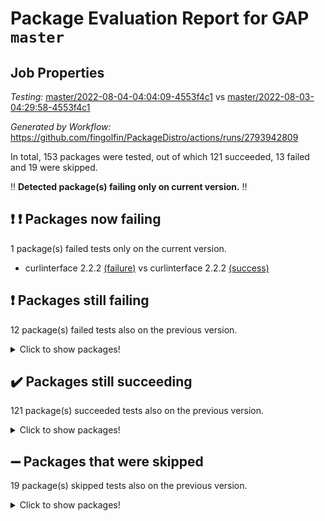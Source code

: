 # Package Evaluation Report for GAP `master`

## Job Properties

*Testing:* [master/2022-08-04-04:04:09-4553f4c1](https://github.com/fingolfin/PackageDistro/blob/data/reports/master/2022-08-04-04:04:09-4553f4c1) vs [master/2022-08-03-04:29:58-4553f4c1](https://github.com/fingolfin/PackageDistro/blob/data/reports/master/2022-08-03-04:29:58-4553f4c1)

*Generated by Workflow:* https://github.com/fingolfin/PackageDistro/actions/runs/2793942809

In total, 153 packages were tested, out of which 121 succeeded, 13 failed and 19 were skipped.

:bangbang: **Detected package(s) failing only on current version.** :bangbang:

## :exclamation: :exclamation: Packages now failing

1 package(s) failed tests only on the current version.
- curlinterface 2.2.2 [(failure)](https://github.com/fingolfin/PackageDistro/runs/7664913757?check_suite_focus=true) vs curlinterface 2.2.2 [(success)](https://github.com/fingolfin/PackageDistro/runs/7644774177?check_suite_focus=true)

## :exclamation: Packages still failing

12 package(s) failed tests also on the previous version.
<details><summary>Click to show packages!</summary>

- atlasrep 2.1.2 [(failure)](https://github.com/fingolfin/PackageDistro/runs/7664912840?check_suite_focus=true)
- ctbllib 1.3.4 [(failure)](https://github.com/fingolfin/PackageDistro/runs/7664913635?check_suite_focus=true)
- cvec 2.7.5 [(failure)](https://github.com/fingolfin/PackageDistro/runs/7664913797?check_suite_focus=true)
- francy 1.2.4 [(failure)](https://github.com/fingolfin/PackageDistro/runs/7664914794?check_suite_focus=true)
- hap 1.46 [(failure)](https://github.com/fingolfin/PackageDistro/runs/7664915404?check_suite_focus=true)
- orb 4.8.5 [(failure)](https://github.com/fingolfin/PackageDistro/runs/7664917326?check_suite_focus=true)
- packagemanager 1.2 [(failure)](https://github.com/fingolfin/PackageDistro/runs/7664917396?check_suite_focus=true)
- qpa 1.33 [(failure)](https://github.com/fingolfin/PackageDistro/runs/7664917701?check_suite_focus=true)
- recog 1.3.2 [(failure)](https://github.com/fingolfin/PackageDistro/runs/7664917950?check_suite_focus=true)
- semigroups 4.0.0 [(failure)](https://github.com/fingolfin/PackageDistro/runs/7664918223?check_suite_focus=true)
- wedderga 4.10.2 [(failure)](https://github.com/fingolfin/PackageDistro/runs/7664919721?check_suite_focus=true)
- yangbaxter 0.10.0 [(failure)](https://github.com/fingolfin/PackageDistro/runs/7664919872?check_suite_focus=true)
</details>

## :heavy_check_mark: Packages still succeeding

121 package(s) succeeded tests also on the previous version.
<details><summary>Click to show packages!</summary>

- ace 5.4 [(success)](https://github.com/fingolfin/PackageDistro/runs/7664912587?check_suite_focus=true)
- aclib 1.3.2 [(success)](https://github.com/fingolfin/PackageDistro/runs/7664912639?check_suite_focus=true)
- agt 0.2 [(success)](https://github.com/fingolfin/PackageDistro/runs/7664912696?check_suite_focus=true)
- alnuth 3.2.1 [(success)](https://github.com/fingolfin/PackageDistro/runs/7664912751?check_suite_focus=true)
- anupq 3.2.6 [(success)](https://github.com/fingolfin/PackageDistro/runs/7664912801?check_suite_focus=true)
- autodoc 2022.07.10 [(success)](https://github.com/fingolfin/PackageDistro/runs/7664912884?check_suite_focus=true)
- automata 1.15 [(success)](https://github.com/fingolfin/PackageDistro/runs/7664912920?check_suite_focus=true)
- automgrp 1.3.2 [(success)](https://github.com/fingolfin/PackageDistro/runs/7664912956?check_suite_focus=true)
- autpgrp 1.10.2 [(success)](https://github.com/fingolfin/PackageDistro/runs/7664912985?check_suite_focus=true)
- cap 2022.06-05 [(success)](https://github.com/fingolfin/PackageDistro/runs/7664913023?check_suite_focus=true)
- caratinterface 2.3.4 [(success)](https://github.com/fingolfin/PackageDistro/runs/7664913061?check_suite_focus=true)
- cddinterface 2020.06.24 [(success)](https://github.com/fingolfin/PackageDistro/runs/7664913096?check_suite_focus=true)
- circle 1.6.5 [(success)](https://github.com/fingolfin/PackageDistro/runs/7664913141?check_suite_focus=true)
- classicpres 1.22 [(success)](https://github.com/fingolfin/PackageDistro/runs/7664913182?check_suite_focus=true)
- cohomolo 1.6.10 [(success)](https://github.com/fingolfin/PackageDistro/runs/7664913220?check_suite_focus=true)
- congruence 1.2.4 [(success)](https://github.com/fingolfin/PackageDistro/runs/7664913266?check_suite_focus=true)
- corelg 1.56 [(success)](https://github.com/fingolfin/PackageDistro/runs/7664913345?check_suite_focus=true)
- crime 1.6 [(success)](https://github.com/fingolfin/PackageDistro/runs/7664913415?check_suite_focus=true)
- crisp 1.4.5 [(success)](https://github.com/fingolfin/PackageDistro/runs/7664913467?check_suite_focus=true)
- crypting 0.10 [(success)](https://github.com/fingolfin/PackageDistro/runs/7664913505?check_suite_focus=true)
- cryst 4.1.25 [(success)](https://github.com/fingolfin/PackageDistro/runs/7664913544?check_suite_focus=true)
- crystcat 1.1.10 [(success)](https://github.com/fingolfin/PackageDistro/runs/7664913595?check_suite_focus=true)
- cubefree 1.19 [(success)](https://github.com/fingolfin/PackageDistro/runs/7664913685?check_suite_focus=true)
- datastructures 0.2.7 [(success)](https://github.com/fingolfin/PackageDistro/runs/7664913857?check_suite_focus=true)
- deepthought 1.0.5 [(success)](https://github.com/fingolfin/PackageDistro/runs/7664913896?check_suite_focus=true)
- design 1.7 [(success)](https://github.com/fingolfin/PackageDistro/runs/7664913948?check_suite_focus=true)
- difsets 2.3.1 [(success)](https://github.com/fingolfin/PackageDistro/runs/7664914001?check_suite_focus=true)
- digraphs 1.5.3 [(success)](https://github.com/fingolfin/PackageDistro/runs/7664914054?check_suite_focus=true)
- edim 1.3.5 [(success)](https://github.com/fingolfin/PackageDistro/runs/7664914109?check_suite_focus=true)
- example 4.3.2 [(success)](https://github.com/fingolfin/PackageDistro/runs/7664914170?check_suite_focus=true)
- factint 1.6.3 [(success)](https://github.com/fingolfin/PackageDistro/runs/7664914231?check_suite_focus=true)
- ferret 1.0.8 [(success)](https://github.com/fingolfin/PackageDistro/runs/7664914292?check_suite_focus=true)
- fga 1.4.0 [(success)](https://github.com/fingolfin/PackageDistro/runs/7664914350?check_suite_focus=true)
- fining 1.5 [(success)](https://github.com/fingolfin/PackageDistro/runs/7664914442?check_suite_focus=true)
- float 1.0.3 [(success)](https://github.com/fingolfin/PackageDistro/runs/7664914506?check_suite_focus=true)
- format 1.4.3 [(success)](https://github.com/fingolfin/PackageDistro/runs/7664914568?check_suite_focus=true)
- forms 1.2.8 [(success)](https://github.com/fingolfin/PackageDistro/runs/7664914629?check_suite_focus=true)
- fplsa 1.2.5 [(success)](https://github.com/fingolfin/PackageDistro/runs/7664914683?check_suite_focus=true)
- fr 2.4.8 [(success)](https://github.com/fingolfin/PackageDistro/runs/7664914742?check_suite_focus=true)
- fwtree 1.3 [(success)](https://github.com/fingolfin/PackageDistro/runs/7664914840?check_suite_focus=true)
- gbnp 1.0.5 [(success)](https://github.com/fingolfin/PackageDistro/runs/7664914888?check_suite_focus=true)
- generalizedmorphismsforcap 2022.05-01 [(success)](https://github.com/fingolfin/PackageDistro/runs/7664914931?check_suite_focus=true)
- genss 1.6.7 [(success)](https://github.com/fingolfin/PackageDistro/runs/7664914968?check_suite_focus=true)
- gradedringforhomalg 2022.07-01 [(success)](https://github.com/fingolfin/PackageDistro/runs/7664915007?check_suite_focus=true)
- grape 4.8.5 [(success)](https://github.com/fingolfin/PackageDistro/runs/7664915060?check_suite_focus=true)
- groupoids 1.69 [(success)](https://github.com/fingolfin/PackageDistro/runs/7664915143?check_suite_focus=true)
- grpconst 2.6.2 [(success)](https://github.com/fingolfin/PackageDistro/runs/7664915205?check_suite_focus=true)
- guarana 0.96.3 [(success)](https://github.com/fingolfin/PackageDistro/runs/7664915273?check_suite_focus=true)
- guava 3.16 [(success)](https://github.com/fingolfin/PackageDistro/runs/7664915330?check_suite_focus=true)
- hapcryst 0.1.15 [(success)](https://github.com/fingolfin/PackageDistro/runs/7664915467?check_suite_focus=true)
- hecke 1.5.3 [(success)](https://github.com/fingolfin/PackageDistro/runs/7664915517?check_suite_focus=true)
- help 3.5 [(success)](https://github.com/fingolfin/PackageDistro/runs/7664915580?check_suite_focus=true)
- idrel 2.44 [(success)](https://github.com/fingolfin/PackageDistro/runs/7664915641?check_suite_focus=true)
- images 1.3.1 [(success)](https://github.com/fingolfin/PackageDistro/runs/7664915698?check_suite_focus=true)
- intpic 0.3.0 [(success)](https://github.com/fingolfin/PackageDistro/runs/7664915749?check_suite_focus=true)
- io 4.7.2 [(success)](https://github.com/fingolfin/PackageDistro/runs/7664915808?check_suite_focus=true)
- irredsol 1.4.3 [(success)](https://github.com/fingolfin/PackageDistro/runs/7664915870?check_suite_focus=true)
- json 2.1.0 [(success)](https://github.com/fingolfin/PackageDistro/runs/7664915935?check_suite_focus=true)
- jupyterkernel 1.4.1 [(success)](https://github.com/fingolfin/PackageDistro/runs/7664916000?check_suite_focus=true)
- jupyterviz 1.5.1 [(success)](https://github.com/fingolfin/PackageDistro/runs/7664916067?check_suite_focus=true)
- kan 1.34 [(success)](https://github.com/fingolfin/PackageDistro/runs/7664916146?check_suite_focus=true)
- kbmag 1.5.9 [(success)](https://github.com/fingolfin/PackageDistro/runs/7664916210?check_suite_focus=true)
- laguna 3.9.5 [(success)](https://github.com/fingolfin/PackageDistro/runs/7664916279?check_suite_focus=true)
- liealgdb 2.2.1 [(success)](https://github.com/fingolfin/PackageDistro/runs/7664916343?check_suite_focus=true)
- liepring 2.6 [(success)](https://github.com/fingolfin/PackageDistro/runs/7664916404?check_suite_focus=true)
- liering 2.4.2 [(success)](https://github.com/fingolfin/PackageDistro/runs/7664916459?check_suite_focus=true)
- linearalgebraforcap 2022.06-03 [(success)](https://github.com/fingolfin/PackageDistro/runs/7664916509?check_suite_focus=true)
- loops 3.4.2 [(success)](https://github.com/fingolfin/PackageDistro/runs/7664916555?check_suite_focus=true)
- lpres 1.0.3 [(success)](https://github.com/fingolfin/PackageDistro/runs/7664916595?check_suite_focus=true)
- majoranaalgebras 1.4 [(success)](https://github.com/fingolfin/PackageDistro/runs/7664916625?check_suite_focus=true)
- mapclass 1.4.5 [(success)](https://github.com/fingolfin/PackageDistro/runs/7664916686?check_suite_focus=true)
- matgrp 0.64 [(success)](https://github.com/fingolfin/PackageDistro/runs/7664916742?check_suite_focus=true)
- modisom 2.5.2 [(success)](https://github.com/fingolfin/PackageDistro/runs/7664916787?check_suite_focus=true)
- modulepresentationsforcap 2022.05-03 [(success)](https://github.com/fingolfin/PackageDistro/runs/7664916835?check_suite_focus=true)
- monoidalcategories 2022.06-07 [(success)](https://github.com/fingolfin/PackageDistro/runs/7664916864?check_suite_focus=true)
- nconvex 2020.11-04 [(success)](https://github.com/fingolfin/PackageDistro/runs/7664916912?check_suite_focus=true)
- nilmat 1.4.1 [(success)](https://github.com/fingolfin/PackageDistro/runs/7664916972?check_suite_focus=true)
- nock 1.5 [(success)](https://github.com/fingolfin/PackageDistro/runs/7664917017?check_suite_focus=true)
- normalizinterface 1.3.3 [(success)](https://github.com/fingolfin/PackageDistro/runs/7664917080?check_suite_focus=true)
- nq 2.5.8 [(success)](https://github.com/fingolfin/PackageDistro/runs/7664917140?check_suite_focus=true)
- numericalsgps 1.3.1 [(success)](https://github.com/fingolfin/PackageDistro/runs/7664917206?check_suite_focus=true)
- openmath 11.5.1 [(success)](https://github.com/fingolfin/PackageDistro/runs/7664917270?check_suite_focus=true)
- patternclass 2.4.2 [(success)](https://github.com/fingolfin/PackageDistro/runs/7664917438?check_suite_focus=true)
- permut 2.0.4 [(success)](https://github.com/fingolfin/PackageDistro/runs/7664917475?check_suite_focus=true)
- polenta 1.3.10 [(success)](https://github.com/fingolfin/PackageDistro/runs/7664917517?check_suite_focus=true)
- polymaking 0.8.6 [(success)](https://github.com/fingolfin/PackageDistro/runs/7664917569?check_suite_focus=true)
- primgrp 3.4.2 [(success)](https://github.com/fingolfin/PackageDistro/runs/7664917613?check_suite_focus=true)
- profiling 2.5.0 [(success)](https://github.com/fingolfin/PackageDistro/runs/7664917669?check_suite_focus=true)
- quagroup 1.8.3 [(success)](https://github.com/fingolfin/PackageDistro/runs/7664917747?check_suite_focus=true)
- radiroot 2.9 [(success)](https://github.com/fingolfin/PackageDistro/runs/7664917797?check_suite_focus=true)
- rcwa 4.7.0 [(success)](https://github.com/fingolfin/PackageDistro/runs/7664917844?check_suite_focus=true)
- rds 1.8 [(success)](https://github.com/fingolfin/PackageDistro/runs/7664917900?check_suite_focus=true)
- repndecomp 1.2.1 [(success)](https://github.com/fingolfin/PackageDistro/runs/7664918000?check_suite_focus=true)
- repsn 3.1.0 [(success)](https://github.com/fingolfin/PackageDistro/runs/7664918056?check_suite_focus=true)
- resclasses 4.7.3 [(success)](https://github.com/fingolfin/PackageDistro/runs/7664918102?check_suite_focus=true)
- scscp 2.3.1 [(success)](https://github.com/fingolfin/PackageDistro/runs/7664918168?check_suite_focus=true)
- sglppow 2.2 [(success)](https://github.com/fingolfin/PackageDistro/runs/7664918295?check_suite_focus=true)
- sgpviz 0.999.5 [(success)](https://github.com/fingolfin/PackageDistro/runs/7664918351?check_suite_focus=true)
- simpcomp 2.1.14 [(success)](https://github.com/fingolfin/PackageDistro/runs/7664918400?check_suite_focus=true)
- singular 2020.12.18 [(success)](https://github.com/fingolfin/PackageDistro/runs/7664918463?check_suite_focus=true)
- sla 1.5.3 [(success)](https://github.com/fingolfin/PackageDistro/runs/7664918528?check_suite_focus=true)
- smallgrp 1.5 [(success)](https://github.com/fingolfin/PackageDistro/runs/7664918580?check_suite_focus=true)
- smallsemi 0.6.13 [(success)](https://github.com/fingolfin/PackageDistro/runs/7664918633?check_suite_focus=true)
- sonata 2.9.4 [(success)](https://github.com/fingolfin/PackageDistro/runs/7664918685?check_suite_focus=true)
- sophus 1.25 [(success)](https://github.com/fingolfin/PackageDistro/runs/7664918720?check_suite_focus=true)
- spinsym 1.5.2 [(success)](https://github.com/fingolfin/PackageDistro/runs/7664918761?check_suite_focus=true)
- symbcompcc 1.3.2 [(success)](https://github.com/fingolfin/PackageDistro/runs/7664918818?check_suite_focus=true)
- thelma 1.3 [(success)](https://github.com/fingolfin/PackageDistro/runs/7664918913?check_suite_focus=true)
- tomlib 1.2.9 [(success)](https://github.com/fingolfin/PackageDistro/runs/7664919040?check_suite_focus=true)
- toric 1.9.5 [(success)](https://github.com/fingolfin/PackageDistro/runs/7664919123?check_suite_focus=true)
- toricvarieties 2022.07.13 [(success)](https://github.com/fingolfin/PackageDistro/runs/7664919221?check_suite_focus=true)
- transgrp 3.6.3 [(success)](https://github.com/fingolfin/PackageDistro/runs/7664919316?check_suite_focus=true)
- ugaly 4.0.3 [(success)](https://github.com/fingolfin/PackageDistro/runs/7664919386?check_suite_focus=true)
- unipot 1.5 [(success)](https://github.com/fingolfin/PackageDistro/runs/7664919443?check_suite_focus=true)
- unitlib 4.1.0 [(success)](https://github.com/fingolfin/PackageDistro/runs/7664919498?check_suite_focus=true)
- utils 0.74 [(success)](https://github.com/fingolfin/PackageDistro/runs/7664919552?check_suite_focus=true)
- uuid 0.7 [(success)](https://github.com/fingolfin/PackageDistro/runs/7664919616?check_suite_focus=true)
- walrus 0.9991 [(success)](https://github.com/fingolfin/PackageDistro/runs/7664919672?check_suite_focus=true)
- xmod 2.88 [(success)](https://github.com/fingolfin/PackageDistro/runs/7664919774?check_suite_focus=true)
- xmodalg 1.22 [(success)](https://github.com/fingolfin/PackageDistro/runs/7664919809?check_suite_focus=true)
- zeromqinterface 0.14 [(success)](https://github.com/fingolfin/PackageDistro/runs/7664919926?check_suite_focus=true)
</details>

## :heavy_minus_sign: Packages that were skipped

19 package(s) skipped tests also on the previous version.
<details><summary>Click to show packages!</summary>

- 4ti2interface 2022.03-01 [(skipped)](https://github.com/fingolfin/PackageDistro/runs/7664807112?check_suite_focus=true)
- browse 1.8.14 [(skipped)](https://github.com/fingolfin/PackageDistro/runs/7664807112?check_suite_focus=true)
- examplesforhomalg 2022.03-01 [(skipped)](https://github.com/fingolfin/PackageDistro/runs/7664807112?check_suite_focus=true)
- gapdoc 1.6.5 [(skipped)](https://github.com/fingolfin/PackageDistro/runs/7664807112?check_suite_focus=true)
- gauss 2022.03-01 [(skipped)](https://github.com/fingolfin/PackageDistro/runs/7664807112?check_suite_focus=true)
- gaussforhomalg 2022.03-01 [(skipped)](https://github.com/fingolfin/PackageDistro/runs/7664807112?check_suite_focus=true)
- gradedmodules 2022.03-01 [(skipped)](https://github.com/fingolfin/PackageDistro/runs/7664807112?check_suite_focus=true)
- homalg 2022.03-01 [(skipped)](https://github.com/fingolfin/PackageDistro/runs/7664807112?check_suite_focus=true)
- homalgtocas 2022.07-01 [(skipped)](https://github.com/fingolfin/PackageDistro/runs/7664807112?check_suite_focus=true)
- io_forhomalg 2022.03-01 [(skipped)](https://github.com/fingolfin/PackageDistro/runs/7664807112?check_suite_focus=true)
- itc 1.5.1 [(skipped)](https://github.com/fingolfin/PackageDistro/runs/7664807112?check_suite_focus=true)
- localizeringforhomalg 2022.03-01 [(skipped)](https://github.com/fingolfin/PackageDistro/runs/7664807112?check_suite_focus=true)
- matricesforhomalg 2022.06-01 [(skipped)](https://github.com/fingolfin/PackageDistro/runs/7664807112?check_suite_focus=true)
- modules 2022.03-01 [(skipped)](https://github.com/fingolfin/PackageDistro/runs/7664807112?check_suite_focus=true)
- polycyclic 2.16 [(skipped)](https://github.com/fingolfin/PackageDistro/runs/7664807112?check_suite_focus=true)
- ringsforhomalg 2022.07-01 [(skipped)](https://github.com/fingolfin/PackageDistro/runs/7664807112?check_suite_focus=true)
- sco 2022.03-01 [(skipped)](https://github.com/fingolfin/PackageDistro/runs/7664807112?check_suite_focus=true)
- toolsforhomalg 2022.05-01 [(skipped)](https://github.com/fingolfin/PackageDistro/runs/7664807112?check_suite_focus=true)
- xgap 4.31 [(skipped)](https://github.com/fingolfin/PackageDistro/runs/7664807112?check_suite_focus=true)
</details>


